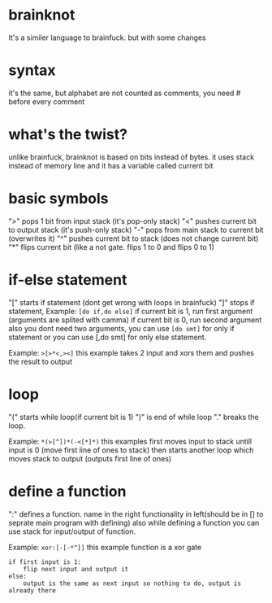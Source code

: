 # brainknot
It's a similer language to brainfuck. but with some changes

# syntax
it's the same, but alphabet are not counted as comments, you need # before every comment

# what's the twist?
unlike brainfuck, brainknot is based on bits instead of bytes.
it uses stack instead of memory line
and it has a variable called current bit

# basic symbols
">" pops 1 bit from input stack (it's pop-only stack)
"<" pushes current bit to output stack (it's push-only stack)
"-" pops from main stack to current bit (overwrites it)
"^" pushes current bit to stack (does not change current bit)
"*" flips current bit (like a not gate. flips 1 to 0 and flips 0 to 1)

# if-else statement
"\[" starts if statement (dont get wrong with loops in brainfuck)
"]" stops if statement, Example: `[do if,do else]`
if current bit is 1, run first argument (arguments are splited with camma)
if current bit is 0, run second argument
also you dont need two arguments, you can use `[do smt]` for only if statement
or you can use [,do smt] for only else statement.

Example: `>[>*<,><]`
this example takes 2 input and xors them and pushes the result to output

# loop
"(" starts while loop(if current bit is 1)
")" is end of while loop
"." breaks the loop.

Example: `*(>[^])*(-<[*]*)`
this examples first moves input to stack untill input is 0 (move first line of ones to stack)
then starts another loop which moves stack to output (outputs first line of ones)

# define a function
":" defines a function.
name in the right
functionality in left(should be in [] to seprate main program with defining)
also while defining a function you can use stack for input/output of function.

Example:
`xor:[-[-*^]]`
this example function is a xor gate

    if first input is 1:
        flip next input and output it
    else:
        output is the same as next input so nothing to do, output is already there
